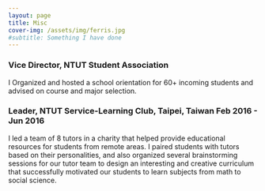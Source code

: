 ```yaml
---
layout: page
title: Misc
cover-img: /assets/img/ferris.jpg
#subtitle: Something I have done
---
```


### Vice Director, NTUT Student Association
I Organized and hosted a school orientation for 60+ incoming students and advised on course and major selection.

### Leader, NTUT Service-Learning Club, Taipei, Taiwan Feb 2016 - Jun 2016
I led a team of 8 tutors in a charity that helped provide educational resources for students from remote areas. I paired students with tutors based on their personalities, and also organized several brainstorming sessions for our tutor team to design an interesting and creative curriculum that successfully motivated our students to learn subjects from math to social science.
